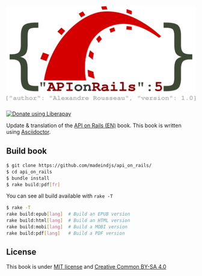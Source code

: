 <h1 align="center">
  <img src="logo.svg" alt="Api on Rails 5" />
</h1>

<noscript><a href="https://liberapay.com/alexandre_rousseau/donate"><img alt="Donate using Liberapay" src="https://liberapay.com/assets/widgets/donate.svg"></a></noscript>

Update & translation of the [API on Rails (EN)](http://apionrails.icalialabs.com/book) book. This book is written using [Asciidoctor](https://asciidoctor.org).

## Build book

~~~bash
$ git clone https://github.com/madeindjs/api_on_rails/
$ cd api_on_rails
$ bundle install
$ rake build:pdf[fr]
~~~

You can see all build available with `rake -T`

~~~bash
$ rake -T
rake build:epub[lang]  # Build an EPUB version
rake build:html[lang]  # Build an HTML version
rake build:mobi[lang]  # Build a MOBI version
rake build:pdf[lang]   # Build a PDF version
~~~

## License

This book is under [MIT license](https://opensource.org/licenses/MIT) and [Creative Common BY-SA 4.0](https://creativecommons.org/licenses/by-sa/4.0/)
